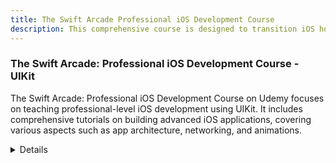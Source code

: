 ```yaml
---
title: The Swift Arcade Professional iOS Development Course
description: This comprehensive course is designed to transition iOS hobbyists into professional iOS developers. It covers essential skills like programmatic UIKit, version control with Git, Agile methodologies, unit testing, and more, with real-life examples and problems.
---
```


### The Swift Arcade: Professional iOS Development Course - UIKit

The Swift Arcade: Professional iOS Development Course on Udemy focuses on teaching professional-level iOS development using UIKit. It includes comprehensive tutorials on building advanced iOS applications, covering various aspects such as app architecture, networking, and animations.

<details>
**URL:** [The Swift Arcade: Professional iOS Development Course](https://www.udemy.com/course/the-swift-arcade-professional-ios-development-course-uikit/)

**Authors:** `Swift Arcade Team`

**Complexity Levels:**
   - **Beginner:** 10%
   - **Intermediate:** 50%
   - **Advanced:** 40%

**Frequency of Posting:** Course updates and new content are added periodically.

**Types of Content:**
   - **Lectures:** 70% (Video lectures and tutorials)
   - **Exercises:** 20% (Hands-on coding exercises)
   - **Quizzes:** 10% (Assessments to reinforce learning)

**Additional Features:**
   - **Certificates:** Certificate of completion available.
   - **Community Support:** Access to course Q&A and community forums.
</details>

<LinkCard title="Visit The Swift Arcade Professional Course on Udemy" href="https://www.udemy.com/course/the-swift-arcade-professional-ios-development-course-uikit/" />
